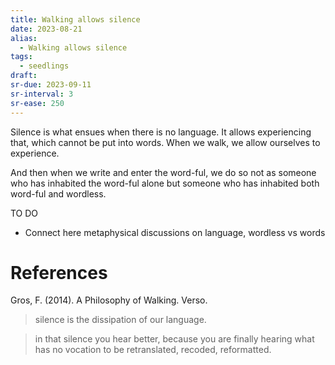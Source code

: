 ```yaml
---
title: Walking allows silence
date: 2023-08-21
alias:
  - Walking allows silence
tags:
  - seedlings
draft:
sr-due: 2023-09-11
sr-interval: 3
sr-ease: 250
---
```

Silence is what ensues when there is no language. It allows experiencing that, which cannot be put into words. When we walk, we allow ourselves to experience.

And then when we write and enter the word-ful, we do so not as someone who has inhabited the word-ful alone but someone who has inhabited both word-ful and wordless.

TO DO

- Connect here metaphysical discussions on language, wordless vs words

# References

Gros, F. (2014). A Philosophy of Walking. Verso.

> silence is the dissipation of our language.

> in that silence you hear better, because you are finally hearing what has no vocation to be retranslated, recoded, reformatted.

